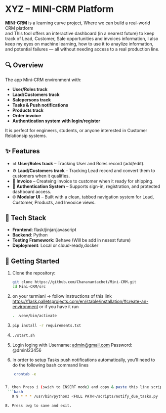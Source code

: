 # XYZ – MINI-CRM Platform

**MINI-CRM** is a learning curve project, Where we can build a real-world CRM platform  
and This tool offers an interactive dashboard (in a nearest future) to keep track of Lead, Customer,
Sale opportunities and invoices information, I also keep my eyes on machine learning, how to use it to anaylize information,
and potential failures — all without needing access to a real production line.

## 🔍 Overview

The app Mini-CRM environment with:

- **User/Roles track**
- **Laad/Customers track**
- **Salepersons track**
- **Tasks & Push notifications**
- **Products track**
- **Order invoice**
- **Authentication system with login/register**

It is perfect for engineers, students, or anyone interested in Customer Relationsip systems.

## ✨ Features

- 📊 **User/Roles track** – Tracking User and Roles record (add/edit).
- ⚙️ **Laad/Customers track** – Tracking Lead record and convert them to customers when it qualifies. 
- 🚀 **Invoice** – Createing invoice to customer when it ready for shipping.
- 🔐 **Authentication System** – Supports sign-in, registration, and protected dashboard access.
- 🌐 **Modular UI** – Built with a clean, tabbed navigation system for Lead, Customer, Products, and Invooice views.

## 🧰 Tech Stack

- **Frontend**: flask/jinjar/javascript 
- **Backend**: Python
- **Testing Framework**: Behave (Will be add in nesest future) 
- **Deployment**: Local or cloud-ready,docker

## 🚀 Getting Started

1. Clone the repository:
   ```bash
   git clone https://github.com/Chananantachot/Mini-CRM.git
   cd Mini-CRM/src
   
2. on your termianl -> follow instructions of this link https://flask.palletsprojects.com/en/stable/installation/#create-an-environment
   or if you have it run
   ```bash
   . .venv/bin/activate
   
3.  ```bash
    pip install -r requirements.txt
    
4.  ```bash
    ./start.sh

5. Login loging with
   Username: admin@gmail.com
   Password: @dmin!23456

6. In order to setup Tasks push notifications automatically, you'll need to do the following bash command lines
  ```bash
      crontab -e


7. then Press i (swich to INSERT mode) and copy & paste this line script below in it
   ```bash
     0 9 * * * /usr/bin/python3 <FULL PATH>/scripts/notify_due_tasks.py
     
8. Press :wg to save and exit.     



